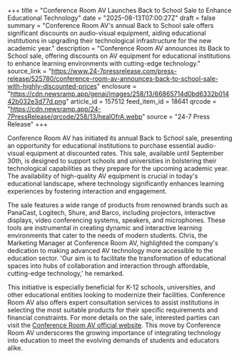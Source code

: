 +++
title = "Conference Room AV Launches Back to School Sale to Enhance Educational Technology"
date = "2025-08-13T07:00:27Z"
draft = false
summary = "Conference Room AV's annual Back to School sale offers significant discounts on audio-visual equipment, aiding educational institutions in upgrading their technological infrastructure for the new academic year."
description = "Conference Room AV announces its Back to School sale, offering discounts on AV equipment for educational institutions to enhance learning environments with cutting-edge technology."
source_link = "https://www.24-7pressrelease.com/press-release/525780/conference-room-av-announces-back-to-school-sale-with-highly-discounted-prices"
enclosure = "https://cdn.newsramp.app/genai/images/258/13/66865714d0bd6332b01442b032e3d77d.png"
article_id = 157512
feed_item_id = 18641
qrcode = "https://cdn.newsramp.app/24-7PressRelease/qrcode/258/13/healOfrA.webp"
source = "24-7 Press Release"
+++

<p>Conference Room AV has initiated its annual Back to School sale, presenting an opportunity for educational institutions to purchase essential audio-visual equipment at discounted rates. This sale, available until September 30th, is designed to support schools and universities in bolstering their technological capabilities as they prepare for the upcoming academic year. The availability of high-quality AV equipment is crucial in today's educational landscape, where technology significantly enhances learning experiences by fostering interaction and engagement.</p><p>The sale features a wide range of products from renowned brands such as PanaCast, Logitech, Shure, and Barco, including projectors, interactive displays, video conferencing systems, speakers, and microphones. These tools are instrumental in creating dynamic and interactive learning environments that cater to the needs of modern students. Chris, the Marketing Manager at Conference Room AV, highlighted the company's dedication to making advanced AV technology more accessible to the education sector. 'Our aim is to facilitate the transformation of educational spaces into hubs of collaboration and interaction through affordable, cutting-edge technology,' he remarked.</p><p>This initiative is especially beneficial for K-12 schools, universities, and other educational entities looking to modernize their facilities. Conference Room AV also offers expert consultation services to assist institutions in selecting the most suitable products for their specific requirements and financial constraints. For more details on the sale, interested parties can visit the <a href='https://www.conferenceroomav.com' rel='nofollow' target='_blank'>Conference Room AV official website</a>. This move by Conference Room AV underscores the growing importance of integrating technology into education to meet the evolving demands of students and educators alike.</p>